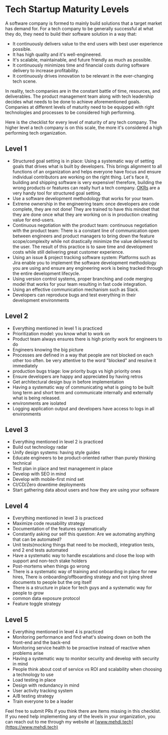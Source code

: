 # Tech Startup Maturity Levels
A software company is formed to mainly build solutions that a target market has demand for. For a tech company to be 
generally successful at what they do, they need to build their software solution in a way that: 

* It continuously delivers value to the end users with best user experience possible.
* It has high quality and it's well-engineered.
* It's scalable, maintainable, and future friendly as much as possible.
* It continuously minimizes time and financial costs during software delivery to increase profitability.
* It continuously drives innovation to be relevant in the ever-changing tech scene.

In reality, tech companies are in the constant battle of time, resources, and deliverables. The product management
team along with tech leadership decides what needs to be done to achieve aforementioned goals. Companies at different
levels of maturity need to be equipped with right technologies and processes to be considered high performing. 

Here is the checklist for every level of maturity of any tech company. The higher level a tech company is on this scale,
the more it's considered a high performing tech organization.

## Level 1
* Structured goal setting is in place: Using a systematic way of setting goals that drives what is built by developers.
 This brings alignment to all functions of an organization and helps everyone have focus and ensure individual 
 contributors are working on the right thing. Let's face it, building and shipping software is very expensive! therefore,
 building the wrong products or features can really hurt a tech company. [OKRs](https://www.goodreads.com/book/show/39286958-measure-what-matters) 
 are a very handy tool for structured goal setting.
* Use a software development methodology that works for your team.
* Extreme ownership in the engineering team: once developers are code complete, they are not done! They are trained to 
have this mindset that they are done once what they are working on is in production creating value for end-users.
* Continuous negotiation with the product team: continuous negotiation with the product team: There is a constant line 
of communication open between engineers and product managers to bring down the feature scope/complexity while not 
drastically minimize the value delivered to the user. The result of this practice is to save time and development costs
while still delivering great customer experience.  
* Using an issue & project tracking software system: Platforms such as Jira enable you to implement the software 
development methodology you are using and ensure any engineering work is being tracked through the entire development
lifecycle.    
* Using version control systems, proper branching and code merging model that works for your team resulting in fast code
integration.
* Using an effective communication mechanism such as Slack.
* Developers can reproduce bugs and test everything in their development environments
## Level 2
* Everything mentioned in level 1 is practiced
* Prioritization model: you know what to work on
* Product team always ensures there is high priority work for engineers to do
* Engineers knowing the big picture
* Processes are defined in a way that people are not blocked on each other too often. 
be very attentive to the word "blocked" and resolve it immediately
* production bugs triage: low priority bugs vs high priority ones
* Ensure developers are happy and appreciated by having retros
* Get architectural design buy in before implementation
* Having a systematic way of communicating what is going to be built long term and short term and communicate internally
 and externally what is being released.  
* environments are isolated
* Logging application output and developers have access to logs in all environments 
## Level 3
* Everything mentioned in level 2 is practiced
* Build out technology radar
* Unify design systems: having style guides
* Educate engineers to be product-oriented rather than purely thinking technical
* Test plan in place and test management in place
* Develop with SEO in mind
* Develop with mobile-first mind set
* CI/CD/Zero downtime deployments
* Start gathering data about users and how they are using your software
## Level 4
* Everything mentioned in level 3 is practiced
* Maximize code reusability strategy
* Documentation of the features systematically
* Constantly asking our self this question: Are we automating anything that can be automated?
* Unit tests(mocking things that need to be mocked), integration tests, end 2 end tests automated
* Have a systematic way to handle escalations and close the loop with support and non-tech stake holders
* Post-mortems when things go wrong
* There is a systematic way of training and onboarding in place for new hires, There is onboarding/offboarding strategy 
and not tying shred documents to people but the org itself
* There is a structure in place for tech guys and a systematic way for people to grow
* common data exposure protocol
* Feature toggle strategy
## Level 5
* Everything mentioned in level 4 is practiced
* Monitoring performance and find what's slowing down on both the front-end and the back-end
* Monitoring service health to be proactive instead of reactive when problems arise
* Having a systematic way to monitor security and develop with security in mind
* People think about cost of service vs ROI and scalability when choosing a technology to use
* Load testing in place
* Design with redundancy in mind
* User activity tracking system
* A/B testing strategy
* Train everyone to be a leader

Feel free to submit PRs if you think there are items missing in this checklist. If you need help implementing any of the
 levels in your organization, you can reach out to me through my website at [www.mehdi.tech](https://www.mehdi.tech)


